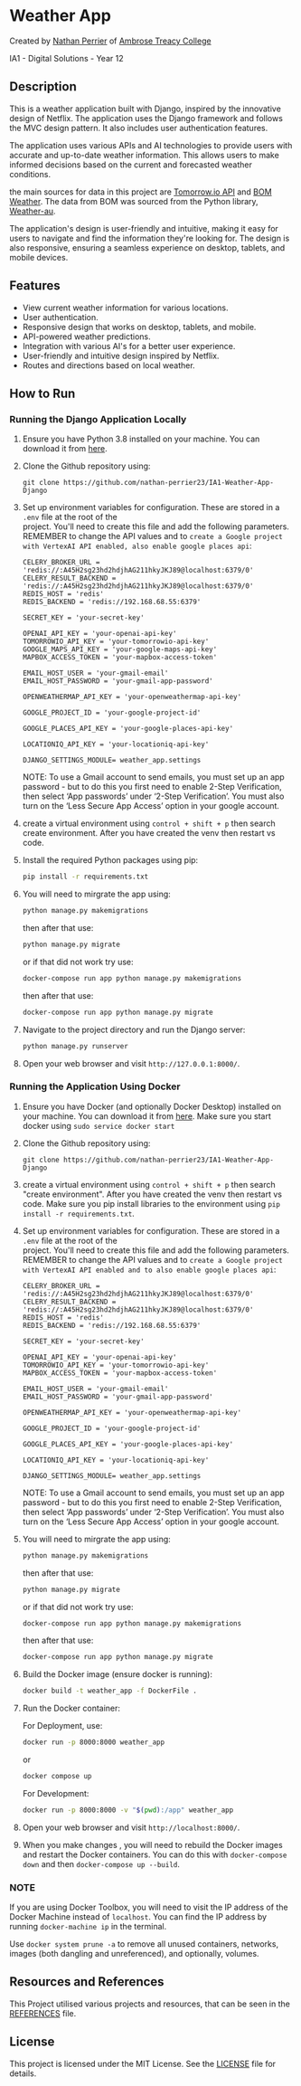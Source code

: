 # Weather App

Created by [Nathan Perrier](https://github.com/nathan-perrier23) of [Ambrose Treacy College](https://www.atc.qld.edu.au/)

IA1 - Digital Solutions - Year 12

## Description

This is a weather application built with Django, inspired by the innovative design of Netflix. The application uses the Django framework and follows the MVC design pattern. It also includes user authentication features.

The application uses various APIs and AI technologies to provide users with accurate and up-to-date weather information. This allows users to make informed decisions based on the current and forecasted weather conditions.

the main sources for data in this project are [Tomorrow.io API](https://www.tomorrow.io/) and [BOM Weather](http://www.bom.gov.au/australia/observations/). The data from BOM was sourced from the Python library, [Weather-au](https://github.com/tonyallan/weather-au/tree/master).

The application's design is user-friendly and intuitive, making it easy for users to navigate and find the information they're looking for. The design is also responsive, ensuring a seamless experience on desktop, tablets, and mobile devices.

## Features

- View current weather information for various locations.
- User authentication.
- Responsive design that works on desktop, tablets, and mobile.
- API-powered weather predictions.
- Integration with various AI's for a better user experience.
- User-friendly and intuitive design inspired by Netflix.
- Routes and directions based on local weather.

## How to Run

### Running the Django Application Locally

1. Ensure you have Python 3.8 installed on your machine. You can download it from [here](https://www.python.org/downloads/).

2. Clone the Github repository using:

    `git clone https://github.com/nathan-perrier23/IA1-Weather-App-Django`

3. Set up environment variables for configuration. These are stored in a `.env` file at the root of the        
    project. You'll need to create this file and add the following parameters. REMEMBER to change the API values and to `create a Google project with VertexAI API enabled, also enable google places api`:

    ```properties
    CELERY_BROKER_URL = 'redis://:A45H2sg23hd2hdjhAG211hkyJKJ89@localhost:6379/0'
    CELERY_RESULT_BACKEND = 'redis://:A45H2sg23hd2hdjhAG211hkyJKJ89@localhost:6379/0'
    REDIS_HOST = 'redis'
    REDIS_BACKEND = 'redis://192.168.68.55:6379'

    SECRET_KEY = 'your-secret-key'

    OPENAI_API_KEY = 'your-openai-api-key'
    TOMORROWIO_API_KEY = 'your-tomorrowio-api-key'
    GOOGLE_MAPS_API_KEY = 'your-google-maps-api-key'
    MAPBOX_ACCESS_TOKEN = 'your-mapbox-access-token'

    EMAIL_HOST_USER = 'your-gmail-email'
    EMAIL_HOST_PASSWORD = 'your-gmail-app-password'
   
    OPENWEATHERMAP_API_KEY = 'your-openweathermap-api-key'

    GOOGLE_PROJECT_ID = 'your-google-project-id'

    GOOGLE_PLACES_API_KEY = 'your-google-places-api-key'

    LOCATIONIQ_API_KEY = 'your-locationiq-api-key'

    DJANGO_SETTINGS_MODULE= weather_app.settings
    ```

    NOTE: To use a Gmail account to send emails, you must set up an app password - but to do this you first need to enable 2-Step Verification, then select ‘App passwords’ under ‘2-Step Verification’. You must also turn on the ‘Less Secure App Access’ option in your google account.

4.  create a virtual environment using `control + shift + p` then search create environment. After you have created the venv then restart vs code.

5. Install the required Python packages using pip:

    ```sh
    pip install -r requirements.txt
    ```

6. You will need to mirgrate the app using:

    ```sh
    python manage.py makemigrations
    ```
    then after that use:
    ```sh
    python manage.py migrate
    ```

    or if that did not work try use:

    ```sh
    docker-compose run app python manage.py makemigrations
    ``` 

    then after that use: 

    ```sh
    docker-compose run app python manage.py migrate
    ```

7. Navigate to the project directory and run the Django server:

    ```sh
    python manage.py runserver
    ```

8. Open your web browser and visit `http://127.0.0.1:8000/`.

### Running the Application Using Docker

1. Ensure you have Docker (and optionally Docker Desktop) installed on your machine. You can download it from [here](https://www.docker.com/products/docker-desktop). Make sure you start docker using `sudo service docker start`

2. Clone the Github repository using:

    `git clone https://github.com/nathan-perrier23/IA1-Weather-App-Django`

3. create a virtual environment using `control + shift + p` then search "create environment". After you have created the venv then restart vs code. Make sure you pip install libraries to the environment using `pip install -r requirements.txt`.

4. Set up environment variables for configuration. These are stored in a `.env` file at the root of the        
    project. You'll need to create this file and add the following parameters. REMEMBER to change the API values and to `create a Google project with VertexAI API enabled and to also enable google places api`:

    ```properties
    CELERY_BROKER_URL = 'redis://:A45H2sg23hd2hdjhAG211hkyJKJ89@localhost:6379/0'
    CELERY_RESULT_BACKEND = 'redis://:A45H2sg23hd2hdjhAG211hkyJKJ89@localhost:6379/0'
    REDIS_HOST = 'redis'
    REDIS_BACKEND = 'redis://192.168.68.55:6379'

    SECRET_KEY = 'your-secret-key'

    OPENAI_API_KEY = 'your-openai-api-key'
    TOMORROWIO_API_KEY = 'your-tomorrowio-api-key'
    MAPBOX_ACCESS_TOKEN = 'your-mapbox-access-token'

    EMAIL_HOST_USER = 'your-gmail-email'
    EMAIL_HOST_PASSWORD = 'your-gmail-app-password'
    
    OPENWEATHERMAP_API_KEY = 'your-openweathermap-api-key'

    GOOGLE_PROJECT_ID = 'your-google-project-id'

    GOOGLE_PLACES_API_KEY = 'your-google-places-api-key'

    LOCATIONIQ_API_KEY = 'your-locationiq-api-key'

    DJANGO_SETTINGS_MODULE= weather_app.settings
    ```

    NOTE: To use a Gmail account to send emails, you must set up an app password - but to do this you first need to enable 2-Step Verification, then select ‘App passwords’ under ‘2-Step Verification’. You must also turn on the ‘Less Secure App Access’ option in your google account.

5. You will need to mirgrate the app using:

    ```sh
    python manage.py makemigrations
    ```
    then after that use:
    ```sh
    python manage.py migrate
    ```

    or if that did not work try use:

    ```sh
    docker-compose run app python manage.py makemigrations
    ``` 

    then after that use: 

    ```sh
    docker-compose run app python manage.py migrate
    ```

6. Build the Docker image (ensure docker is running):

    ```sh
    docker build -t weather_app -f DockerFile .
    ```

7. Run the Docker container:

    For Deployment, use:

    ```sh
    docker run -p 8000:8000 weather_app
    ```

    or 

    ```sh
    docker compose up
    ```

    For Development:

    ```sh 
    docker run -p 8000:8000 -v "$(pwd):/app" weather_app
    ```

8. Open your web browser and visit `http://localhost:8000/`.

9. When you make changes , you will need to rebuild the Docker images and restart the Docker containers. You can do this with `docker-compose down` and then `docker-compose up --build`.

### NOTE

If you are using Docker Toolbox, you will need to visit the IP address of the Docker Machine instead of `localhost`. You can find the IP address by running `docker-machine ip` in the terminal.

 Use `docker system prune -a` to remove all unused containers, networks, images (both dangling and unreferenced), and optionally, volumes.

## Resources and References

This Project utilised various projects and resources, that can be seen in the [REFERENCES](REFERENCES.md) file.

## License

This project is licensed under the MIT License. See the [LICENSE](LICENSE.md) file for details.